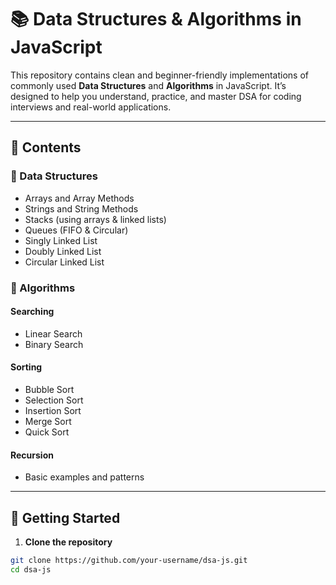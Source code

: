 # 📚 Data Structures & Algorithms in JavaScript

This repository contains clean and beginner-friendly implementations of commonly used **Data Structures** and **Algorithms** in JavaScript. It’s designed to help you understand, practice, and master DSA for coding interviews and real-world applications.

---

## 🧠 Contents

### 🔸 Data Structures

- Arrays and Array Methods
- Strings and String Methods
- Stacks (using arrays & linked lists)
- Queues (FIFO & Circular)
- Singly Linked List
- Doubly Linked List
- Circular Linked List

### 🔹 Algorithms

#### Searching
- Linear Search
- Binary Search

#### Sorting
- Bubble Sort
- Selection Sort
- Insertion Sort
- Merge Sort
- Quick Sort

#### Recursion
- Basic examples and patterns

---

## 🚀 Getting Started

1. **Clone the repository**

```bash
git clone https://github.com/your-username/dsa-js.git
cd dsa-js
